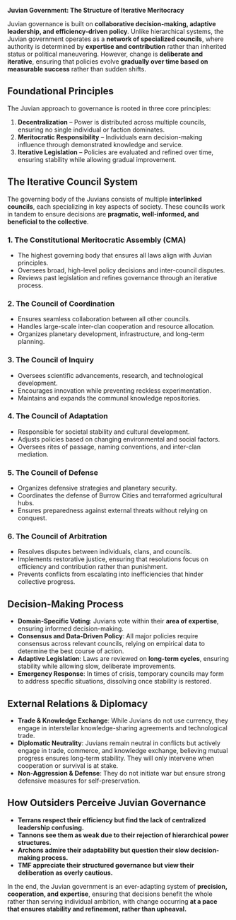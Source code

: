 **Juvian Government: The Structure of Iterative Meritocracy**

Juvian governance is built on **collaborative decision-making, adaptive leadership, and efficiency-driven policy**. Unlike hierarchical systems, the Juvian government operates as a **network of specialized councils**, where authority is determined by **expertise and contribution** rather than inherited status or political maneuvering. However, change is **deliberate and iterative**, ensuring that policies evolve **gradually over time based on measurable success** rather than sudden shifts.

## **Foundational Principles**

The Juvian approach to governance is rooted in three core principles:

1. **Decentralization** – Power is distributed across multiple councils, ensuring no single individual or faction dominates.
2. **Meritocratic Responsibility** – Individuals earn decision-making influence through demonstrated knowledge and service.
3. **Iterative Legislation** – Policies are evaluated and refined over time, ensuring stability while allowing gradual improvement.

## **The Iterative Council System**

The governing body of the Juvians consists of multiple **interlinked councils**, each specializing in key aspects of society. These councils work in tandem to ensure decisions are **pragmatic, well-informed, and beneficial to the collective**.

### **1. The Constitutional Meritocratic Assembly (CMA)**

- The highest governing body that ensures all laws align with Juvian principles.
- Oversees broad, high-level policy decisions and inter-council disputes.
- Reviews past legislation and refines governance through an iterative process.

### **2. The Council of Coordination**

- Ensures seamless collaboration between all other councils.
- Handles large-scale inter-clan cooperation and resource allocation.
- Organizes planetary development, infrastructure, and long-term planning.

### **3. The Council of Inquiry**

- Oversees scientific advancements, research, and technological development.
- Encourages innovation while preventing reckless experimentation.
- Maintains and expands the communal knowledge repositories.

### **4. The Council of Adaptation**

- Responsible for societal stability and cultural development.
- Adjusts policies based on changing environmental and social factors.
- Oversees rites of passage, naming conventions, and inter-clan mediation.

### **5. The Council of Defense**

- Organizes defensive strategies and planetary security.
- Coordinates the defense of Burrow Cities and terraformed agricultural hubs.
- Ensures preparedness against external threats without relying on conquest.

### **6. The Council of Arbitration**

- Resolves disputes between individuals, clans, and councils.
- Implements restorative justice, ensuring that resolutions focus on efficiency and contribution rather than punishment.
- Prevents conflicts from escalating into inefficiencies that hinder collective progress.

## **Decision-Making Process**

- **Domain-Specific Voting**: Juvians vote within their **area of expertise**, ensuring informed decision-making.
- **Consensus and Data-Driven Policy**: All major policies require consensus across relevant councils, relying on empirical data to determine the best course of action.
- **Adaptive Legislation**: Laws are reviewed on **long-term cycles**, ensuring stability while allowing slow, deliberate improvements.
- **Emergency Response**: In times of crisis, temporary councils may form to address specific situations, dissolving once stability is restored.

## **External Relations & Diplomacy**

- **Trade & Knowledge Exchange**: While Juvians do not use currency, they engage in interstellar knowledge-sharing agreements and technological trade.
- **Diplomatic Neutrality**: Juvians remain neutral in conflicts but actively engage in trade, commerce, and knowledge exchange, believing mutual progress ensures long-term stability. They will only intervene when cooperation or survival is at stake.
- **Non-Aggression & Defense**: They do not initiate war but ensure strong defensive measures for self-preservation.

## **How Outsiders Perceive Juvian Governance**

- **Terrans respect their efficiency but find the lack of centralized leadership confusing.**
- **Tannons see them as weak due to their rejection of hierarchical power structures.**
- **Archons admire their adaptability but question their slow decision-making process.**
- **TMF appreciate their structured governance but view their deliberation as overly cautious.**

In the end, the Juvian government is an ever-adapting system of **precision, cooperation, and expertise**, ensuring that decisions benefit the whole rather than serving individual ambition, with change occurring **at a pace that ensures stability and refinement, rather than upheaval.**
